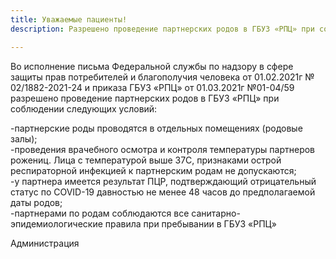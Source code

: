 ```yaml
---
title: Уважаемые пациенты!
description: Разрешено проведение партнерских родов в ГБУЗ «РПЦ» при соблюдении условий

---
```

Во исполнение письма Федеральной службы по надзору в сфере защиты прав потребителей и благополучия человека от 01.02.2021г № 02/1882-2021-24 и приказа ГБУЗ «РПЦ» от 01.03.2021г №01-04/59 разрешено проведение партнерских родов в ГБУЗ «РПЦ» при соблюдении следующих условий:  
  
\-партнерские роды проводятся в отдельных помещениях (родовые залы);  
\-проведения врачебного осмотра и контроля температуры партнеров рожениц. Лица с температурой выше 37С, признаками острой респираторной инфекцией к партнерским родам не допускаются;  
\-у партнера имеется результат ПЦР, подтверждающий отрицательный статус по COVID-19 давностью не менее 48 часов до предполагаемой даты родов;  
\-партнерами по родам соблюдаются все санитарно-эпидемиологические правила при пребывании в ГБУЗ «РПЦ»  
  
Администрация